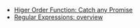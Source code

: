 * [Higer Order Function: Catch any Promise](higher-order-function-promise-catch.md)
* [Regular Expressions: overview](regexp-overview.md)
